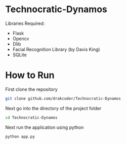 # Technocratic-Dynamos
Libraries Required:
- Flask
- Opencv
- Dlib
- Facial Recognition Library (by Davis King)
- SQLite

# How to Run
First clone the repository
```bash
git clone github.com/drakcoder/Technocratic-Dynamos
```
Next go into the directory of the project folder
```bash
cd Technocratic-Dynamos
```
Next run the application using python
```bash
python app.py
```

